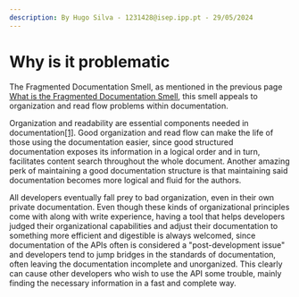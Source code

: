 ```yaml
---
description: By Hugo Silva - 1231428@isep.ipp.pt - 29/05/2024
---
```


# Why is it problematic

The Fragmented Documentation Smell, as mentioned in the previous page [What is the Fragmented Documentation Smell](what-is-the-fragmented-documentation-smell.md), this smell appeals to organization and read flow problems within documentation.&#x20;

Organization and readability are essential components needed in documentation[\[1\]](references.md). Good organization and read flow can make the life of those using the documentation easier, since good structured documentation exposes its information in a logical order and in turn, facilitates content search throughout the whole document. Another amazing perk of maintaining a good documentation structure is that maintaining said documentation becomes more logical and fluid for the authors.

All developers eventually fall prey to bad organization, even in their own private documentation. Even though these kinds of organizational principles come with along with write experience, having a tool that helps developers judged their organizational capabilities and adjust their documentation to something more efficient and digestible is always welcomed, since documentation of the APIs often is considered a "post-development issue" and developers tend to jump bridges in the standards of documentation, often leaving the documentation incomplete and unorganized. This clearly can cause other developers who wish to use the API some trouble, mainly finding the necessary information in a fast and complete way.&#x20;
